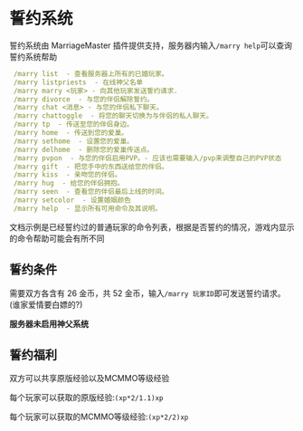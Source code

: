 # 誓约系统

誓约系统由 MarriageMaster 插件提供支持，服务器内输入`/marry help`可以查询誓约系统帮助

```yaml
 /marry list  - 查看服务器上所有的已婚玩家。
 /marry listpriests  - 在线神父名单
 /marry marry <玩家> - 向其他玩家发送誓约请求.
 /marry divorce  - 与您的伴侣解除誓约。
 /marry chat <消息> - 与您的伴侣私下聊天。
 /marry chattoggle  - 将您的聊天切换为与伴侣的私人聊天。
 /marry tp  - 传送至您的伴侣身边。
 /marry home  - 传送到您的爱巢。
 /marry sethome  - 设置您的爱巢。
 /marry delhome  - 删除您的爱巢传送点。
 /marry pvpon  - 与您的伴侣启用PVP。- 应该也需要输入/pvp来调整自己的PVP状态
 /marry gift  - 把您手中的东西送给您的伴侣。
 /marry kiss  - 亲吻您的伴侣。
 /marry hug  - 给您的伴侣拥抱。
 /marry seen  - 查看您的伴侣最后上线的时间。
 /marry setcolor  - 设置婚姻颜色
 /marry help  - 显示所有可用命令及其说明。
```

文档示例是已经誓约过的普通玩家的命令列表，根据是否誓约的情况，游戏内显示的命令帮助可能会有所不同

## 誓约条件

需要双方各含有 26 金币，共 52 金币，输入`/marry 玩家ID`即可发送誓约请求。(谁家爱情要白嫖的?)

**服务器未启用神父系统**

## 誓约福利

双方可以共享原版经验以及MCMMO等级经验

每个玩家可以获取的原版经验:`(xp*2/1.1)xp`

每个玩家可以获取的MCMMO等级经验:`(xp*2/2)xp`